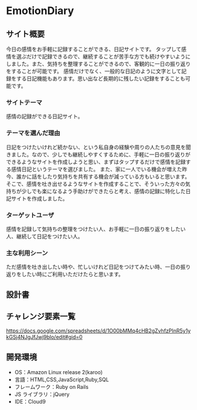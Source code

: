 # EmotionDiary

## サイト概要

今日の感情をお手軽に記録することができる、日記サイトです。
タップして感情を選ぶだけで記録できるので、継続することが苦手な方でも続けやすいようにしました。また、気持ちを整理することができるので、客観的に一日の振り返りをすることが可能です。
感情だけでなく、一般的な日記のように文字として記録をする日記機能もあります。思い出など長期的に残したい記録をすることも可能です。

### サイトテーマ

感情の記録ができる日記サイト。

### テーマを選んだ理由

日記をつけたいけれど続かない、という私自身の経験や周りの人たちの意見を聞きました。なので、少しでも継続しやすくするために、手軽に一日の振り返りができるようなサイトを作成しようと思い、まずはタップするだけで感情を記録する感情日記というテーマを選びました。
また、家に一人でいる機会が増えた昨今、誰かに話をしたり気持ちを共有する機会が減っている方もいると思います。
そこで、感情を吐き出せるようなサイトを作成することで、そういった方々の気持ちが少しでも楽になるよう手助けができたらと考え、感情の記録に特化した日記サイトを作成しました。

### ターゲットユーザ

感情を記録して気持ちの整理をつけたい人、お手軽に一日の振り返りをしたい人、継続して日記をつけたい人。

### 主な利用シーン

ただ感情を吐き出したい時や、忙しいけれど日記をつけてみたい時、一日の振り返りをしたい時にご利用いただけたらと思います。

## 設計書

## チャレンジ要素一覧

https://docs.google.com/spreadsheets/d/1O00bMMq4cHB2gZvhfzPInR5y1ykGSj4NJgJfJwj9blo/edit#gid=0

## 開発環境

- OS：Amazon Linux release 2(karoo)
- 言語：HTML,CSS,JavaScript,Ruby,SQL
- フレームワーク：Ruby on Rails
- JS ライブラリ：jQuery
- IDE：Cloud9
